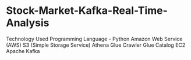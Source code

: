 # Stock-Market-Kafka-Real-Time-Analysis
Technology Used Programming Language - Python Amazon Web Service (AWS) S3 (Simple Storage Service) Athena Glue Crawler Glue Catalog EC2 Apache Kafka
